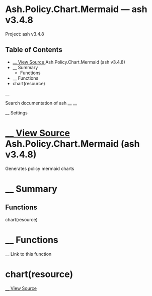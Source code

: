 # Ash.Policy.Chart.Mermaid — ash v3.4.8

Project: ash v3.4.8

## Table of Contents

- [ __ View Source ](external_link) Ash.Policy.Chart.Mermaid (ash v3.4.8)
- __ Summary
  - Functions
- __ Functions
- chart(resource)

__

Search documentation of ash __ __

__ Settings

#  [ __ View Source ](external_link) Ash.Policy.Chart.Mermaid (ash v3.4.8)

Generates policy mermaid charts

#  __ Summary

##  Functions

chart(resource)

#  __ Functions

__ Link to this function

# chart(resource)

[ __ View Source ](external_link)
